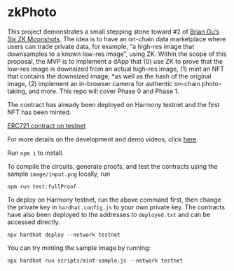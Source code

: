 # zkPhoto

This project demonstrates a small stepping stone toward #2 of [Brian Gu’s Six ZK Moonshots](https://www.youtube.com/watch?v=c-nQx8peyKU). The idea is to have an on-chain data marketplace where users can trade private data, for example, “a high-res image that downsamples to a known low-res image”, using ZK. Within the scope of this proposal, the MVP is to implement a dApp that (0) use ZK to prove that the low-res image is downsized from an actual high-res image, (1) mint an NFT that contains the downsized image, *as well as the hash of the original image, (2) implement an in-browser camera for authentic on-chain photo-taking, and more. This repo will cover Phase 0 and Phase 1.

The contract has already been deployed on Harmony testnet and the first NFT has been minted.

[ERC721 contract on testnet](https://explorer.pops.one/address/0x0346849160a9b74887c29ae946f73a8bf7ae2588)

For more details on the development and demo videos, click [here](https://open.harmony.one/funding/1000-contributors-78m/cathie-so/zkphoto-private-authentic-photo-sharing).

Run `npm i` to install. 

To compile the circuits, generate proofs, and test the contracts using the sample `image/input.png` locally, run

```shell
npm run test:fullProof
```

To deploy on Harmony testnet, run the above command first, then change the private key in `hardhat.config.js` to your own private key. The contracts have also been deployed to the addresses to `deployed.txt` and can be accessed directly.

```shell
npx hardhat deploy --network testnet
```

You can try minting the sample image by running:

```shell
npx hardhat run scripts/mint-sample.js --network testnet
```
